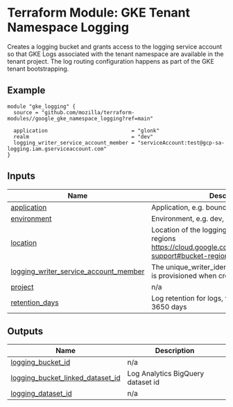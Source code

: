 <!-- BEGIN_TF_DOCS -->
# Terraform Module: GKE Tenant Namespace Logging
Creates a logging bucket and grants access to the logging service account so that
GKE Logs associated with the tenant namespace are available in the tenant project.
The log routing configuration happens as part of the GKE tenant bootstrapping.

## Example
```hcl
module "gke_logging" {
  source = "github.com/mozilla/terraform-modules//google_gke_namespace_logging?ref=main"

  application                           = "glonk"
  realm                                 = "dev"
  logging_writer_service_account_member = "serviceAccount:test@gcp-sa-logging.iam.gserviceaccount.com"
}
```

## Inputs

| Name | Description | Type | Default | Required |
|------|-------------|------|---------|:--------:|
| <a name="input_application"></a> [application](#input\_application) | Application, e.g. bouncer. | `string` | n/a | yes |
| <a name="input_environment"></a> [environment](#input\_environment) | Environment, e.g. dev, stage, prod | `string` | n/a | yes |
| <a name="input_location"></a> [location](#input\_location) | Location of the logging bucket. Supported regions https://cloud.google.com/logging/docs/region-support#bucket-regions | `string` | `"global"` | no |
| <a name="input_logging_writer_service_account_member"></a> [logging\_writer\_service\_account\_member](#input\_logging\_writer\_service\_account\_member) | The unique\_writer\_identity service account that is provisioned when creating a Logging Sink | `string` | n/a | yes |
| <a name="input_project"></a> [project](#input\_project) | n/a | `string` | `null` | no |
| <a name="input_retention_days"></a> [retention\_days](#input\_retention\_days) | Log retention for logs, values between 1 and 3650 days | `number` | `90` | no |

## Outputs

| Name | Description |
|------|-------------|
| <a name="output_logging_bucket_id"></a> [logging\_bucket\_id](#output\_logging\_bucket\_id) | n/a |
| <a name="output_logging_bucket_linked_dataset_id"></a> [logging\_bucket\_linked\_dataset\_id](#output\_logging\_bucket\_linked\_dataset\_id) | Log Analytics BigQuery dataset id |
| <a name="output_logging_dataset_id"></a> [logging\_dataset\_id](#output\_logging\_dataset\_id) | n/a |
<!-- END_TF_DOCS -->

